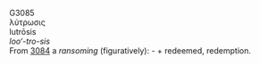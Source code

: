 <body>
  <p>G3085<br>  λύτρωσις  <br> lutrōsis  <br><i>loo‘-tro-sis </i><br>From <a href="g3084.htm">3084</a>  a <i>ransoming</i> (figuratively): - + redeemed, redemption.<br></p>
 </body>